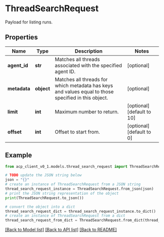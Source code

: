 # ThreadSearchRequest

Payload for listing runs.

## Properties

Name | Type | Description | Notes
------------ | ------------- | ------------- | -------------
**agent_id** | **str** | Matches all threads associated with the specified agent ID. | [optional] 
**metadata** | **object** | Matches all threads for which metadata has  keys and values equal to those specified in this object. | [optional] 
**limit** | **int** | Maximum number to return. | [optional] [default to 10]
**offset** | **int** | Offset to start from. | [optional] [default to 0]

## Example

```python
from acp_client_v0_1.models.thread_search_request import ThreadSearchRequest

# TODO update the JSON string below
json = "{}"
# create an instance of ThreadSearchRequest from a JSON string
thread_search_request_instance = ThreadSearchRequest.from_json(json)
# print the JSON string representation of the object
print(ThreadSearchRequest.to_json())

# convert the object into a dict
thread_search_request_dict = thread_search_request_instance.to_dict()
# create an instance of ThreadSearchRequest from a dict
thread_search_request_from_dict = ThreadSearchRequest.from_dict(thread_search_request_dict)
```
[[Back to Model list]](../README.md#documentation-for-models) [[Back to API list]](../README.md#documentation-for-api-endpoints) [[Back to README]](../README.md)


